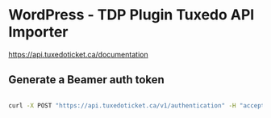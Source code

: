 # WordPress - TDP Plugin Tuxedo API Importer

https://api.tuxedoticket.ca/documentation

## Generate a Beamer auth token

```bash

curl -X POST "https://api.tuxedoticket.ca/v1/authentication" -H "accept: application/json" -H "Content-Type: application/json" -d "{\"accountName\":\"tuxedo-denisepelletier"\",\"password\":\"XXX\",\"username\":\"tuxedo-denisepelletier-readonly\"}""

```